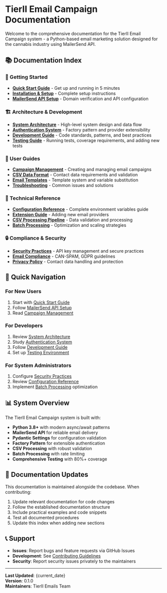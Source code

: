 # TierII Email Campaign Documentation

Welcome to the comprehensive documentation for the TierII Email Campaign system - a Python-based email marketing solution designed for the cannabis industry using MailerSend API.

## 📚 Documentation Index

### 🚀 Getting Started
- **[Quick Start Guide](quick-start.md)** - Get up and running in 5 minutes
- **[Installation & Setup](api/configuration.md)** - Complete setup instructions
- **[MailerSend API Setup](api/mailersend.md)** - Domain verification and API configuration

### 🏗️ Architecture & Development
- **[System Architecture](architecture/overview.md)** - High-level system design and data flow
- **[Authentication System](api/authentication.md)** - Factory pattern and provider extensibility
- **[Development Guide](guides/development.md)** - Code standards, patterns, and best practices
- **[Testing Guide](guides/testing.md)** - Running tests, coverage requirements, and adding new tests

### 📖 User Guides
- **[Campaign Management](guides/campaigns.md)** - Creating and managing email campaigns
- **[CSV Data Format](guides/csv-format.md)** - Contact data requirements and validation
- **[Email Templates](guides/templates.md)** - Template system and variable substitution
- **[Troubleshooting](guides/troubleshooting.md)** - Common issues and solutions

### 🔧 Technical Reference
- **[Configuration Reference](api/configuration.md)** - Complete environment variables guide
- **[Extension Guide](architecture/extensibility.md)** - Adding new email providers
- **[CSV Processing Pipeline](architecture/csv-processing.md)** - Data validation and processing
- **[Batch Processing](architecture/batch-processing.md)** - Optimization and scaling strategies

### 🔒 Compliance & Security
- **[Security Practices](compliance/security.md)** - API key management and secure practices
- **[Email Compliance](compliance/email-compliance.md)** - CAN-SPAM, GDPR guidelines
- **[Privacy Policy](compliance/privacy.md)** - Contact data handling and protection

## 🎯 Quick Navigation

### For New Users
1. Start with [Quick Start Guide](quick-start.md)
2. Follow [MailerSend API Setup](api/mailersend.md)
3. Read [Campaign Management](guides/campaigns.md)

### For Developers
1. Review [System Architecture](architecture/overview.md)
2. Study [Authentication System](api/authentication.md)
3. Follow [Development Guide](guides/development.md)
4. Set up [Testing Environment](guides/testing.md)

### For System Administrators
1. Configure [Security Practices](compliance/security.md)
2. Review [Configuration Reference](api/configuration.md)
3. Implement [Batch Processing](architecture/batch-processing.md) optimization

## 📊 System Overview

The TierII Email Campaign system is built with:

- **Python 3.8+** with modern async/await patterns
- **MailerSend API** for reliable email delivery
- **Pydantic Settings** for configuration validation
- **Factory Pattern** for extensible authentication
- **CSV Processing** with robust validation
- **Batch Processing** with rate limiting
- **Comprehensive Testing** with 80%+ coverage

## 🔄 Documentation Updates

This documentation is maintained alongside the codebase. When contributing:

1. Update relevant documentation for code changes
2. Follow the established documentation structure
3. Include practical examples and code snippets
4. Test all documented procedures
5. Update this index when adding new sections

## 📞 Support

- **Issues**: Report bugs and feature requests via GitHub Issues
- **Development**: See [Contributing Guidelines](guides/development.md#contributing)
- **Security**: Report security issues privately to the maintainers

---

**Last Updated**: {current_date}  
**Version**: 0.1.0  
**Maintainers**: TierII Emails Team